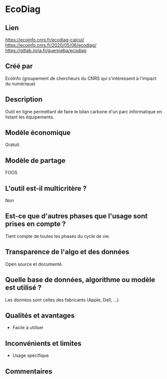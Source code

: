# EcoDiag

## Lien

https://ecoinfo.cnrs.fr/ecodiag-calcul/
https://ecoinfo.cnrs.fr/2020/05/06/ecodiag/
https://gitlab.inria.fr/guenneba/ecodiag

## Créé par

EcoInfo (groupement de chercheurs du CNRS qui s'intéressent à l'impact du numérique)

## Description

Outil en ligne permettant de faire le bilan carbone d'un parc informatique en listant les équipements.


## Modèle économique

Gratuit.

## Modèle de partage

FOOS

## L'outil est-il multicritère ?

Non

## Est-ce que d'autres phases que l'usage sont prises en compte ?

Tient compte de toutes les phases du cycle de vie.

## Transparence de l'algo et des données

Open source et documenté.

## Quelle base de données, algorithme ou modèle est utilisé ?

Les donnéss sont celles des fabricants (Apple, Dell, ...)

## Qualités et avantages

- Facile à utiliser

## Inconvénients et limites

- Usage spécifique

## Commentaires



